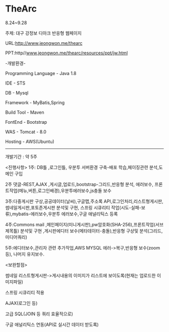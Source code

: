 # TheArc

8.24~9.28

주제: 대구 강정보 디아크 반응형 웹페이지

URL:http://www.jeongwon.me/thearc

PPT:http//www.jeongwon.me/thearc/resources/ppt/jw.html 

-개발환경-

Programming Language - Java 1.8

IDE - STS

DB - Mysql

Framework - MyBatis,Spring

Build Tool - Maven

FontEnd - Bootstrap

WAS - Tomcat - 8.0

Hosting - AWS(Ubuntu)


----
개발기간 : 약 5주

<진행사항>
1주: DB틀 ,로그인틀, 우분투 서버환경 구축-배포 학습,페이징관련 분석,도메인 구입

2주 댓글-REST,AJAX ,게시글,업로드,bootstrap-그리드,반응형 분석, 에러보수, 프론트작업(메뉴,버튼,로그인배경),우분투에러보수,js충돌 보수

3주:다중게시판 구상,공공데이터(날씨),구글맵,주소록 API,로그인처리,리스트형게시판,썸네일게시판,포토존게시판 분석및 구현, 스프링 시큐리티 작업(시도-실패-보류),mybatis-에러보수,우분투 에러보수,구글 애널리틱스 등록

4주:Commons mail ,메인페이지(미니게시판),pw암호화(SHA-256),프론트작업(서브제목틀) 분석및 구현 ,게시판에디터 보수(메타데이터-충돌),반응형 구상및 분석(그리드,미디어쿼리) 

5주:에디터보수,관리자 관련 추가작업,AWS MYSQL 에러->복구,반응형 보수(zoom 등), 나머지 유지보수.


<보완할점>

썸네일 리스트형게시판->게시내용의 이미지가 리스트에 보이도록(현재는 업로드한 이미지파일)

스프링 시큐리티 적용

AJAX(로그인 등)

고급 SQL(JOIN 등 쿼리 효율적으로)

구글 애널리틱스 연동(API로 실시간 데이터 받도록)


